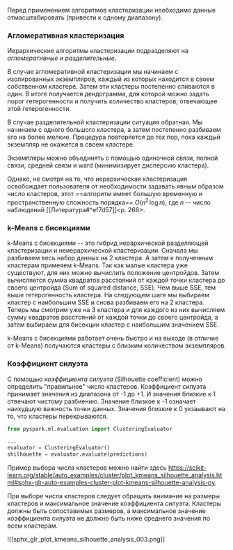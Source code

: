 Перед применением алгоритмов кластеризации необходимо данные отмасштабировать (привести к одному диапазону).
### Агломеративная кластеризация

Иерархические алгоритмы кластеризации подразделяют на _агломеративные_ и _разделительные_.

В случае агломеративной кластеризации мы начинаем с  изолированных экземпляров, каждый из которых находится в своем собственном кластере. Затем эти кластеры постепенно сливаются в один. В итоге получается дендограмма, для которой можно задать порог гетерогенности и получить количество кластеров, отвечающее этой гетерогенности.

В случае разделительной кластеризации ситуация обратная. Мы начинаем с одного большого кластера, а затем постепенно разбиваем его на более мелкие. Процедура повторяется до тех пор, пока каждый экземпляр не окажется в своем кластере.

Экземпляры можно объединять с помощью одиночной связи, полной связи, средней связи и ward (минимизирует дисперсию кластера).

Однако, не смотря на то, что иерархическая кластеризация освобождает пользователя от необходимости задавать явным образом число кластеров, этот ==алгоритм имеет большую временную и пространственную сложность порядка== $O(n^2 \, \log n)$, где $n$ -- число наблюдений  [[Литература#^ef7d57]]<p. 266>.

### k-Means с бисекциями

k-Means с бисекциями -- это гибрид иерархической разделяющей кластеризации и неиерархической кластеризации. Сначала мы разбиваем весь набор данных на 2 кластера. А затем к полученным кластерам примеяем k-Means. Так как малые кластера уже существуют, для них можно вычислить положение центройдов. Затем вычисляется сумма квадратов расстояний от каждой точки кластера до своего центройда (Sum of squared distance, SSE). Чем выше SSE, тем выше гетерогенность кластера. На следующем шаге мы выбираем кластер с наибольшим SSE и снова разбиваем его на 2 кластера. Теперь мы смотрим уже на 3 кластера и для каждого из них вычисляем сумму квадратов расстояний от каждой точки до своего центройда, а затем выбираем для бисекции кластер с наибольшим значением SSE.

k-Means с бисекциями работает очень быстро и на выходе (в отличие от k-Means) получаются кластеры с близким количеством экземпляров.

### Коэффициент силуэта

С помощью _коэффициента силуэта_ (Silhouette coefficient) можно определить "правильное" число кластеров. Коэффициент силуэта принимает значения из диапазона от -1 до +1. И значения близкие к 1 отвечают чистому разбиению.  Значение близкое к -1 означает наихудшую важность точки данных. Значения близкие к 0 укзаывают на то, что кластеры перекрываются.
```python
from pyspark.ml.evaluation import ClusteringEvaluator

...
evaluator = ClusteringEvaluator()
shilhouette = evaluator.evaluate(predictions)
```

Пример выбора числа кластеров можно найти здесь https://scikit-learn.org/stable/auto_examples/cluster/plot_kmeans_silhouette_analysis.html#sphx-glr-auto-examples-cluster-plot-kmeans-silhouette-analysis-py.

При выборе числа кластеров следует обращать внимание на размеры кластеров и максимальное значение коэффициента силуэта. Кластеры должны быть сопоставимых размеров, а максимальное значение коэффициента силуэта не должно быть ниже среднего значения по всем кластерам.

![[sphx_glr_plot_kmeans_silhouette_analysis_003.png]]
